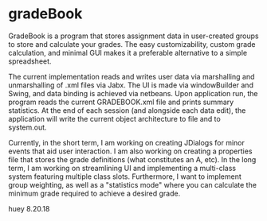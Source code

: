 # gradeBook

GradeBook is a program that stores assignment data in user-created groups to store and calculate your grades. The easy customizability, custom grade calculation, and minimal GUI makes it a preferable alternative to a simple spreadsheet.

The current implementation reads and writes user data via marshalling and unmarshalling of .xml files via Jabx. The UI is made via windowBuilder and Swing, and data binding is achieved via netbeans. Upon application run, the program reads the current GRADEBOOK.xml file and prints summary statistics. At the end of each session (and alongside each data edit), the application will write the current object architecture to file and to system.out.

Currently, in the short term, I am working on creating JDialogs for minor events that aid user interaction. I am also working on creating a properties file that stores the grade definitions (what constitutes an A, etc). In the long term, I am working on streamlining UI and implementing a multi-class system featuring multiple class slots. Furthermore, I want to implement group weighting, as well as a "statistics mode" where you can calculate the minimum grade required to achieve a desired grade.

huey 8.20.18
